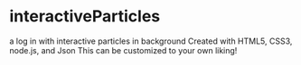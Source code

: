 # interactiveParticles
a log in with interactive particles in background
Created with HTML5, CSS3, node.js, and Json
This can be customized to your own liking!
